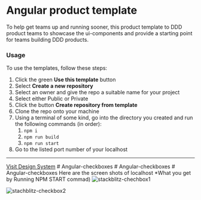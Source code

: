# Angular product template

To help get teams up and running sooner, this product template to DDD product teams to showcase the ui-components and provide a starting point for teams building DDD products.

### Usage
To use the templates, follow these steps:

1. Click the green **Use this template** button
2. Select **Create a new repository**
3. Select an owner and give the repo a suitable name for your project
4. Select either Public or Private
5. Click the button **Create repository from template**
6. Clone the repo onto your machine
7. Using a terminal of some kind, go into the directory you created and run the following commands (in order):
   1. `npm i`
   2. `npm run build`
   3. `npm run start`
8. Go to the listed port number of your localhost

---

[Visit Design System](https://ui-components.alberta.ca)
#   A n g u l a r - c h e c k b o x e s 
 
 #   A n g u l a r - c h e c k b o x e s 
 
 #   A n g u l a r - c h e c k b o x e s 
 Here are the screen shots of localhost *What you get by Running NPM START commad)
![stackblitz-chechbox1](https://github.com/GoAstackblitz/Angular-checkboxes/assets/146044979/b3d8d9ac-0d62-4193-b789-dfdb90cb6144)

![stachblitz-checkbox2](https://github.com/GoAstackblitz/Angular-checkboxes/assets/146044979/092fc61e-97c6-4ba1-8608-cf191dc4ccc7)


 
